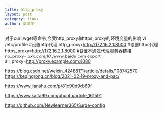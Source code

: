 ```yaml
---
title: http_proxy
layout: post
category: linux
author: 夏泽民
---
```

对于curl,wget等命令,会受http_proxy和https_proxy的环境变量的影响
vi /etc/profile 
#设置http代理
http_proxy=http://172.16.2.1:8000
#设置https代理
https_proxy=http://172.16.2.1:8000
#设置不通过代理服务器链接
no_proxy=*.xxx.com,10.*,www.baidu.com
export all_proxy=http://proxy.example.com:8080
<!-- more -->
https://blog.csdn.net/weixin_42488171/article/details/108742570
https://keqingrong.cn/blog/2021-02-19-proxy-and-pac/

https://www.jianshu.com/p/81c90d9cb69f

https://www.kaifa99.com/ubuntu/article_161591

https://github.com/Newlearner365/Surge-config





